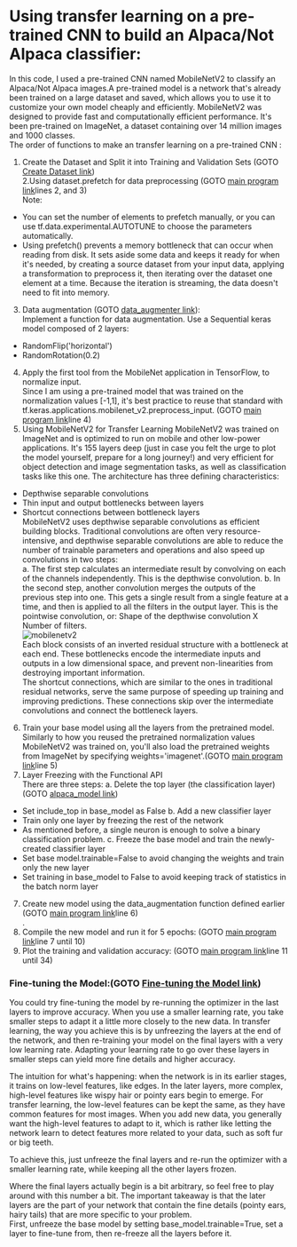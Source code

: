 # Using transfer learning on a pre-trained CNN to build an Alpaca/Not Alpaca classifier:
In this code, I used a pre-trained CNN named MobileNetV2 to classify an Alpaca/Not Alpaca images.A pre-trained model is a network that's already been trained on a large dataset and saved, which allows you to use it to customize your own model cheaply and efficiently. MobileNetV2 was designed to provide fast and computationally efficient performance. It's been pre-trained on ImageNet, a dataset containing over 14 million images and 1000 classes. <br />
The order of functions to make an transfer learning on a pre-trained CNN :<br />
1. Create the Dataset and Split it into Training and Validation Sets (GOTO [Create Dataset link](https://github.com/Afsaneh-Karami/Neural-Networks-and-Deep-Learning/blob/main/Transfer%20Learning%20with%20MobileNetV2/Create%20Dataset))<br />
2.Using dataset.prefetch for data preprocessing (GOTO [main program link](https://github.com/Afsaneh-Karami/Neural-Networks-and-Deep-Learning/new/main/Transfer%20Learning%20with%20MobileNetV2)lines 2, and 3)<br /> 
Note: 
* You can set the number of elements to prefetch manually, or you can use tf.data.experimental.AUTOTUNE to choose the parameters automatically. <br /> 
* Using prefetch() prevents a memory bottleneck that can occur when reading from disk. It sets aside some data and keeps it ready for when it's needed, by creating a source dataset from your input data, applying a transformation to preprocess it, then iterating over the dataset one element at a time. Because the iteration is streaming, the data doesn't need to fit into memory.<br /> 
3. Data augmentation (GOTO [data_augmenter link](https://github.com/Afsaneh-Karami/Neural-Networks-and-Deep-Learning/new/main/Transfer%20Learning%20with%20MobileNetV2)):<br /> 
Implement a function for data augmentation. Use a Sequential keras model composed of 2 layers:<br /> 
* RandomFlip('horizontal')<br /> 
* RandomRotation(0.2)<br /> 
4. Apply the first tool from the MobileNet application in TensorFlow, to normalize input.<br /> 
Since I am using a pre-trained model that was trained on the normalization values [-1,1], it's best practice to reuse that standard with tf.keras.applications.mobilenet_v2.preprocess_input. (GOTO [main program link](https://github.com/Afsaneh-Karami/Neural-Networks-and-Deep-Learning/new/main/Transfer%20Learning%20with%20MobileNetV2)line 4)<br /> 
5. Using MobileNetV2 for Transfer Learning
MobileNetV2 was trained on ImageNet and is optimized to run on mobile and other low-power applications. It's 155 layers deep (just in case you felt the urge to plot the model yourself, prepare for a long journey!) and very efficient for object detection and image segmentation tasks, as well as classification tasks like this one. The architecture has three defining characteristics:<br /> 
* Depthwise separable convolutions<br />
* Thin input and output bottlenecks between layers<br />
* Shortcut connections between bottleneck layers<br />
MobileNetV2 uses depthwise separable convolutions as efficient building blocks. Traditional convolutions are often very resource-intensive, and depthwise separable convolutions are able to reduce the number of trainable parameters and operations and also speed up convolutions in two steps:<br />
a. The first step calculates an intermediate result by convolving on each of the channels independently. This is the depthwise convolution.
b. In the second step, another convolution merges the outputs of the previous step into one. This gets a single result from a single feature at a time, and then is applied to all the filters in the output layer. This is the pointwise convolution, or: Shape of the depthwise convolution X Number of filters.<br />
![mobilenetv2](https://user-images.githubusercontent.com/78735911/162256874-1810d349-5edd-4154-890a-e310b6de3ef9.png)<br />
Each block consists of an inverted residual structure with a bottleneck at each end. These bottlenecks encode the intermediate inputs and outputs in a low dimensional space, and prevent non-linearities from destroying important information.<br />
The shortcut connections, which are similar to the ones in traditional residual networks, serve the same purpose of speeding up training and improving predictions. These connections skip over the intermediate convolutions and connect the bottleneck layers. <br />
6. Train your base model using all the layers from the pretrained model.<br />
Similarly to how you reused the pretrained normalization values MobileNetV2 was trained on, you'll also load the pretrained weights from ImageNet by specifying weights='imagenet'.(GOTO [main program link](https://github.com/Afsaneh-Karami/Neural-Networks-and-Deep-Learning/new/main/Transfer%20Learning%20with%20MobileNetV2)line 5)<br />
7. Layer Freezing with the Functional API <br />
There are three steps:
a. Delete the top layer (the classification layer)(GOTO [alpaca_model link](https://github.com/Afsaneh-Karami/Neural-Networks-and-Deep-Learning/new/main/Transfer%20Learning%20with%20MobileNetV2))<br />
* Set include_top in base_model as False
b. Add a new classifier layer
* Train only one layer by freezing the rest of the network
* As mentioned before, a single neuron is enough to solve a binary classification problem.
c. Freeze the base model and train the newly-created classifier layer
* Set base model.trainable=False to avoid changing the weights and train only the new layer
* Set training in base_model to False to avoid keeping track of statistics in the batch norm layer
7. Create new model using the data_augmentation function defined earlier (GOTO [main program link](https://github.com/Afsaneh-Karami/Neural-Networks-and-Deep-Learning/new/main/Transfer%20Learning%20with%20MobileNetV2)line 6)<br />.
8. Compile the new model and run it for 5 epochs: (GOTO [main program link](https://github.com/Afsaneh-Karami/Neural-Networks-and-Deep-Learning/new/main/Transfer%20Learning%20with%20MobileNetV2)line 7 until 10)
9. Plot the training and validation accuracy: (GOTO [main program link](https://github.com/Afsaneh-Karami/Neural-Networks-and-Deep-Learning/new/main/Transfer%20Learning%20with%20MobileNetV2)line 11 until 34)
### Fine-tuning the Model:(GOTO [Fine-tuning the Model link](https://github.com/Afsaneh-Karami/Neural-Networks-and-Deep-Learning/new/main/Transfer%20Learning%20with%20MobileNetV2))<br />
You could try fine-tuning the model by re-running the optimizer in the last layers to improve accuracy. When you use a smaller learning rate, you take smaller steps to adapt it a little more closely to the new data. In transfer learning, the way you achieve this is by unfreezing the layers at the end of the network, and then re-training your model on the final layers with a very low learning rate. Adapting your learning rate to go over these layers in smaller steps can yield more fine details  and higher accuracy.<br />

The intuition for what's happening: when the network is in its earlier stages, it trains on low-level features, like edges. In the later layers, more complex, high-level features like wispy hair or pointy ears begin to emerge. For transfer learning, the low-level features can be kept the same, as they have common features for most images. When you add new data, you generally want the high-level features to adapt to it, which is rather like letting the network learn to detect features more related to your data, such as soft fur or big teeth.<br />

To achieve this, just unfreeze the final layers and re-run the optimizer with a smaller learning rate, while keeping all the other layers frozen.<br />

Where the final layers actually begin is a bit arbitrary, so feel free to play around with this number a bit. The important takeaway is that the later layers are the part of your network that contain the fine details (pointy ears, hairy tails) that are more specific to your problem.<br />
First, unfreeze the base model by setting base_model.trainable=True, set a layer to fine-tune from, then re-freeze all the layers before it. <br />






